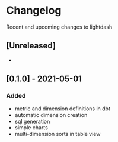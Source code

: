 # Changelog

Recent and upcoming changes to lightdash

## [Unreleased]
* 

## [0.1.0] - 2021-05-01
### Added
 - metric and dimension definitions in dbt
 - automatic dimension creation
 - sql generation
 - simple charts
 - multi-dimension sorts in table view
